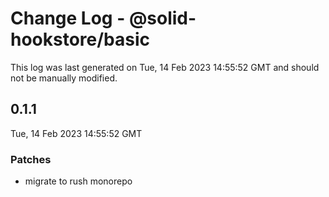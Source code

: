 # Change Log - @solid-hookstore/basic

This log was last generated on Tue, 14 Feb 2023 14:55:52 GMT and should not be manually modified.

## 0.1.1
Tue, 14 Feb 2023 14:55:52 GMT

### Patches

- migrate to rush monorepo

